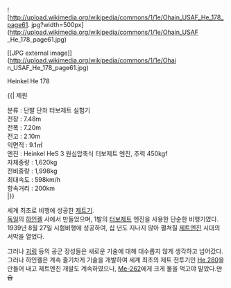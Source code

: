 ![http://upload.wikimedia.org/wikipedia/commons/1/1e/Ohain_USAF_He_178_page61.
jpg?width=500px](http://upload.wikimedia.org/wikipedia/commons/1/1e/Ohain_USAF
_He_178_page61.jpg)

[[JPG external image]](http://upload.wikimedia.org/wikipedia/commons/1/1e/Ohai
n_USAF_He_178_page61.jpg)

Heinkel He 178

{{| 제원

분류 : 단발 단좌 터보제트 실험기  
전장 : 7.48m  
전폭 : 7.20m  
전고 : 2.10m  
익면적 : 9.1㎡  
엔진 : Heinkel HeS 3 원심압축식 터보제트 엔진, 추력 450kgf  
자체중량 : 1,620kg  
전비중량 : 1,998kg  
최대속도 : 598km/h  
항속거리 : 200km  
|}}

세계 최초로 비행에 성공한 [제트기](%EC%A0%9C%ED%8A%B8%EA%B8%B0.md).  
[독일](%EB%8F%85%EC%9D%BC.md)의 [하인켈](%ED%95%98%EC%9D%B8%EC%BC%88.md) 사에서
만들었으며, 1발의 [터보제트](%ED%84%B0%EB%B3%B4%EC%A0%9C%ED%8A%B8.md) 엔진을 사용한 단순한
비행기였다. 1939년 8월 27일 시험비행에 성공하여, 십 년도 지나지 않아 펼쳐질
[제트엔진](%EC%A0%9C%ED%8A%B8%EC%97%94%EC%A7%84.md) 시대의 서막을 열었다.

그러나 [괴링](%EA%B4%B4%EB%A7%81.md) 등의 공군 장성들은 새로운 기술에 대해 대수롭지 않게 생각하고 넘어갔다.
그러나 하인켈은 계속 줄기차게 기술을 개발하여 세계 최초의 제트 전투기인 [He 280](He%20280.md)을 만들어 내고 제트엔진
개발도 계속하였으나, [Me-262](Me-262.md)에게 크게 물을 먹고야 말았다.<del>안습</del>

